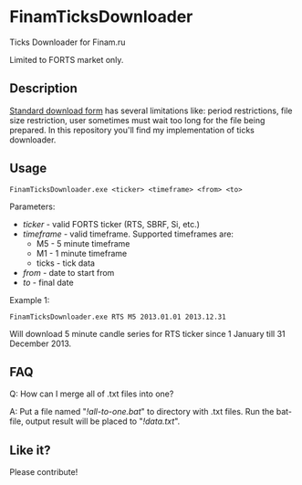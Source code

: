 FinamTicksDownloader
====================

Ticks Downloader for Finam.ru

Limited to FORTS market only.

Description
-----------

[Standard download form][1] has several limitations like: period restrictions, file size restriction, user sometimes must wait too long for the file being prepared. In this repository you'll find my implementation of ticks downloader.

Usage
-----

    FinamTicksDownloader.exe <ticker> <timeframe> <from> <to>

Parameters:

* *ticker* - valid FORTS ticker (RTS, SBRF, Si, etc.)
* *timeframe* - valid timeframe. Supported timeframes are:
    * M5 - 5 minute timeframe
    * M1 - 1 minute timeframe 
    * ticks - tick data
* *from* - date to start from
* *to* - final date


Example 1:

    FinamTicksDownloader.exe RTS M5 2013.01.01 2013.12.31

Will download 5 minute candle series for RTS ticker since 1 January till 31 December 2013.

FAQ
---
Q: How can I merge all of .txt files into one?

A: Put a file named "*!all-to-one.bat*" to directory with .txt files. Run the bat-file, output result will be placed to "*!data.txt*". 

Like it?
--------

Please contribute!


  [1]: http://www.finam.ru/analysis/profile041CA00007/default.asp


